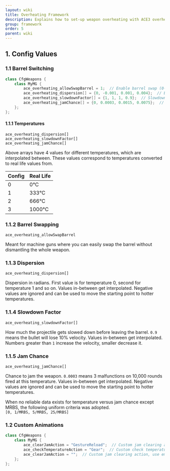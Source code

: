 ```yaml
---
layout: wiki
title: Overheating Framework
description: Explains how to set-up weapon overheating with ACE3 overheating system.
group: framework
order: 5
parent: wiki
---
```


## 1. Config Values

### 1.1 Barrel Switching

```c++
class CfgWeapons {
    class MyMG {
        ace_overheating_allowSwapBarrel = 1;  // Enable barrel swap (0-disabled, 1-enabled) - information below
        ace_overheating_dispersion[] = {0, -0.001, 0.001, 0.004};  // Bullet dispersion (in radians) - information below
        ace_overheating_slowdownFactor[] = {1, 1, 1, 0.9};  // Slowdown factor inside the barrel - information below
        ace_overheating_jamChance[] = {0, 0.0003, 0.0015, 0.0075};  // Jam chance - information below
    };
};
```

#### 1.1.1 Temperatures

`ace_overheating_dispersion[]`  
`ace_overheating_slowdownFactor[]`  
`ace_overheating_jamChance[]`

Above arrays have 4 values for different temperatures, which are interpolated between. These values correspond to temperatures converted to real life values from.

Config | Real Life
------ | ---------
0      | 0°C
1      | 333°C
2      | 666°C
3      | 1000°C

### 1.1.2 Barrel Swapping

`ace_overheating_allowSwapBarrel`

Meant for machine guns where you can easily swap the barrel without dismantling the whole weapon.

### 1.1.3 Dispersion

`ace_overheating_dispersion[]`

Dispersion in radians. First value is for temperature 0, second for temperature 1 and so on. Values in-between get interpolated. Negative values are ignored and can be used to move the starting point to hotter temperatures.

### 1.1.4 Slowdown Factor

`ace_overheating_slowdownFactor[]`

How much the projectile gets slowed down before leaving the barrel. `0.9` means the bullet will lose 10% velocity. Values in-between get interpolated. Numbers greater than `1` increase the velocity, smaller decrease it.

### 1.1.5 Jam Chance

`ace_overheating_jamChance[]`

Chance to jam the weapon. `0.0003` means 3 malfunctions on 10,000 rounds fired at this temperature. Values in-between get interpolated. Negative values are ignored and can be used to move the starting point to hotter temperatures.

When no reliable data exists for temperature versus jam chance except MRBS, the following uniform criteria was adopted.  
`[0, 1/MRBS, 5/MRBS, 25/MRBS]`


### 1.2 Custom Animations

```c++
class CfgWeapons {
    class MyMG {
        ace_clearJamAction = "GestureReload";  // Custom jam clearing action, default uses reload animation
        ace_checkTemperatureAction = "Gear";  // Custom check temperature action, default uses gear animation
        ace_clearJamAction = "";  // Custom jam clearing action, use empty string to undefine
    };
};
```
